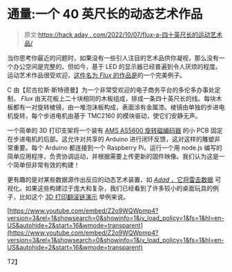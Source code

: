 # 通量:一个 40 英尺长的动态艺术作品

> 原文:[https://hack aday . com/2022/10/07/flux-a-四十英尺长的运动艺术品/](https://hackaday.com/2022/10/07/flux-a-forty-foot-long-kinetic-art-piece/)

当你思考你最近的问题时，如果没有一些引人注目的艺术品供你凝视，那么没有一个办公空间是完整的。但如今，基于 LED 的显示器已经普遍到令人厌烦的程度。运动艺术作品很受欢迎，[这件名为 *Flux* 的作品是](https://hackaday.io/project/187446-flux-kinetic-art-installation)的一个完美例子。

C 由【尼古拉斯·斯特德曼】为一个非常受欢迎的电子商务平台的多伦多办事处定制， *Flux* 由天花板上二十块相同的木板组成，排成一条四十英尺长的线。每块木板都有一对旋转棱镜，由一堆泡沫板构成，表面涂有金属漆。棱镜由单独的步进电机旋转，每个步进电机由基于 TMC2160 的模块驱动，使它们安静无声。

一个简单的 3D 打印支架将一个装有 [AMS AS5600 旋转磁编码器](https://ams.com/en/as5600) 的小 PCB 固定在步进电机的后部。这允许对共享的 Arduino 进行闭环反馈，这对这样的雕塑非常重要。每个 Arduino 都连接到一个 Raspberry Pi，运行一个用 node.js 编写的简单应用程序，负责协调运动，并根据需要上传更新的固件映像。我们认为这是一个简单但非常有效的构建！

更有趣的是对某些数据源作出反应的动态艺术装置，如 [*Adad* ，它将雷击数据](https://hackaday.com/2022/01/27/kinetic-art-installation-brings-all-the-worlds-lightning-to-one-place/) 可视化。如果这些构建过于庞大和复杂，我们已经看到了许多较小的桌面玩具的例子，比如这个 [3D 打印翻滚链演示](https://hackaday.com/2022/09/25/3d-printable-sculpture-shows-off-unpredictable-order-of-chains/) 举例来说。

 [https://www.youtube.com/embed/Z2o9WQWpmp4?version=3&rel=1&showsearch=0&showinfo=1&iv_load_policy=1&fs=1&hl=en-US&autohide=2&start=16&wmode=transparent](https://www.youtube.com/embed/Z2o9WQWpmp4?version=3&rel=1&showsearch=0&showinfo=1&iv_load_policy=1&fs=1&hl=en-US&autohide=2&start=16&wmode=transparent)

T2】